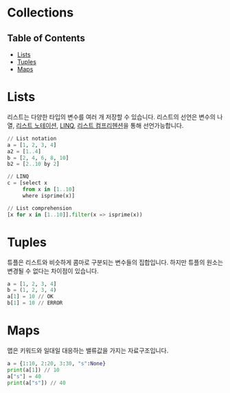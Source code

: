 # Collections
## Table of Contents
- [Lists](#lists)
- [Tuples](#tuples)
- [Maps](#maps)

# Lists
리스트는 다양한 타입의 변수를 여러 개 저장할 수 있습니다.
리스트의 선언은 변수의 나열, [리스트 노테이션](https://wiki.haskell.org/List_notation),
[LINQ](https://msdn.microsoft.com/library/bb397676.aspx), [리스트 컴프리헨션](https://en.wikipedia.org/wiki/List_comprehension)을 통해 선언가능합니다.
```python
// List notation
a = [1, 2, 3, 4]
a2 = [1..4]
b = [2, 4, 6, 8, 10]
b2 = [2..10 by 2]

// LINQ
c = [select x
     from x in [1..10]
     where isprime(x)]

// List comprehension
[x for x in [1..10]].filter(x => isprime(x))
```

# Tuples
튜플은 리스트와 비슷하게 콤마로 구분되는 변수들의 집합입니다. 하지만 튜플의 원소는 변경될 수 없다는 차이점이 있습니다.
```python
a = [1, 2, 3, 4]
b = (1, 2, 3, 4)
a[1] = 10 // OK
b[1] = 10 // ERROR
```

# Maps
맵은 키워드와 일대일 대응하는 밸류값을 가지는 자료구조입니다.
```python
a = {1:10, 2:20, 3:30, "s":None}
print(a[1]) // 10
a["s"] = 40
print(a["s"]) // 40
```